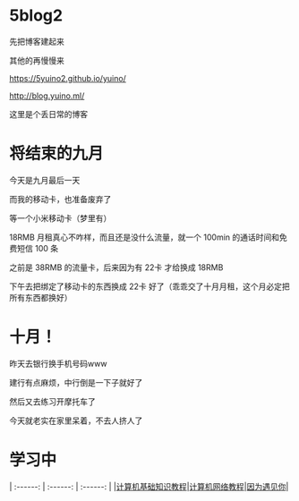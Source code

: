 # 5blog2

先把博客建起来

其他的再慢慢来

<https://5yuino2.github.io/yuino/>

<http://blog.yuino.ml/>

这里是个丢日常的博客

# 将结束的九月

今天是九月最后一天

而我的移动卡，也准备废弃了

等一个小米移动卡（梦里有）

18RMB 月租真心不咋样，而且还是没什么流量，就一个 100min 的通话时间和免费短信 100 条

之前是 38RMB 的流量卡，后来因为有 22卡 才给换成 18RMB

下午去把绑定了移动卡的东西换成 22卡 好了（乖乖交了十月月租，这个月必定把所有东西都换好）

# 十月！

昨天去银行换手机号码www

建行有点麻烦，中行倒是一下子就好了

然后又去练习开摩托车了

今天就老实在家里呆着，不去人挤人了

# 学习中

| :------: | :------: | :------: |
|[计算机基础知识教程](http://www.51zxw.net/list.aspx?cid=354)|[计算机网络教程](http://www.51zxw.net/list.aspx?cid=376)|[因为遇见你](https://v.qq.com/detail/f/f2tenn0sqzh7m7b.html)|
